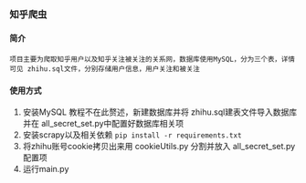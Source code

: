 ### 知乎爬虫
#### 简介
    项目主要为爬取知乎用户以及知乎关注被关注的关系网，数据库使用MySQL，分为三个表，详情可见 zhihu.sql文件，分别存储用户信息，用户关注和被关注

#### 使用方式
 1. 安装MySQL 教程不在此赘述，新建数据库并将 zhihu.sql建表文件导入数据库 并在 all_secret_set.py中配置好数据库相关项
 2. 安装scrapy以及相关依赖 `pip install -r requirements.txt`
 3. 将zhihu账号cookie拷贝出来用 cookieUtils.py 分割并放入 all_secret_set.py配置项
 4. 运行main.py



